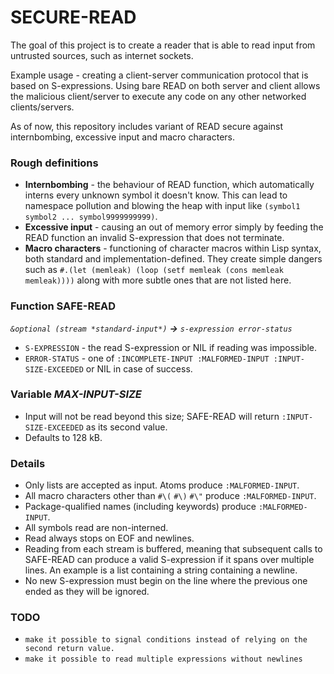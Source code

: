 # SECURE-READ
The goal of this project is to create a reader that is able to read input from untrusted sources, such as internet sockets.

Example usage - creating a client-server communication protocol that is based on S-expressions. Using bare READ on both server and client allows the malicious client/server to execute any code on any other networked clients/servers.

As of now, this repository includes variant of READ secure against internbombing, excessive input and macro characters.

### Rough definitions
* **Internbombing** - the behaviour of READ function, which automatically interns every unknown symbol it doesn't know. This can lead to namespace pollution and blowing the heap with input like `(symbol1 symbol2 ... symbol9999999999)`.
* **Excessive input** - causing an out of memory error simply by feeding the READ function an invalid S-expression that does not terminate.
* **Macro characters** - functioning of character macros within Lisp syntax, both standard and implementation-defined. They create simple dangers such as `#.(let (memleak) (loop (setf memleak (cons memleak memleak))))` along with more subtle ones that are not listed here.

### Function SAFE-READ
_`&optional (stream *standard-input*)` **→** `s-expression error-status`_
  * `S-EXPRESSION` - the read S-expression or NIL if reading was impossible.
  * `ERROR-STATUS` - one of `:INCOMPLETE-INPUT :MALFORMED-INPUT :INPUT-SIZE-EXCEEDED` or NIL in case of success.

### Variable *MAX-INPUT-SIZE*
  * Input will not be read beyond this size; SAFE-READ will return `:INPUT-SIZE-EXCEEDED` as its second value.
  * Defaults to 128 kB.

### Details
  * Only lists are accepted as input. Atoms produce `:MALFORMED-INPUT`.
  * All macro characters other than `#\(` `#\)` `#\"` produce `:MALFORMED-INPUT`.
  * Package-qualified names (including keywords) produce `:MALFORMED-INPUT`.
  * All symbols read are non-interned.
  * Read always stops on EOF and newlines.
  * Reading from each stream is buffered, meaning that subsequent calls to SAFE-READ can produce a valid S-expression if it spans over multiple lines. An example is a list containing a string containing a newline.
  * No new S-expression must begin on the line where the previous one ended as they will be ignored.

### TODO
  * `make it possible to signal conditions instead of relying on the second return value.`
  * `make it possible to read multiple expressions without newlines`
